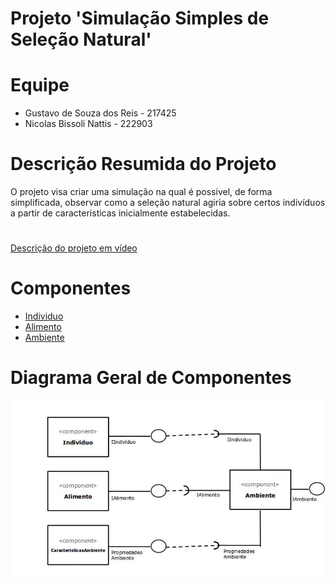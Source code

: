 # Projeto 'Simulação Simples de Seleção Natural'
#  
#   
# Equipe
* Gustavo de Souza dos Reis - 217425
* Nicolas Bissoli Nattis - 222903
#  
#  
#  
#  
# Descrição Resumida do Projeto
O projeto visa criar uma simulação na qual é possivel, de forma simplificada, observar como a seleção natural agiria sobre certos indivíduos a partir de características inicialmente estabelecidas.
#  
[Descrição do projeto em vídeo](https://youtu.be/5YG_XTaacII)
#  
#  
# Componentes
* [Individuo](docs/Individuo.md)
* [Alimento](docs/Alimento.md)
* [Ambiente](docs/Ambiente.md)
#  
#  
# Diagrama Geral de Componentes
![Fluxo de Componentes](docs/FluxoComponentes.jpg)
